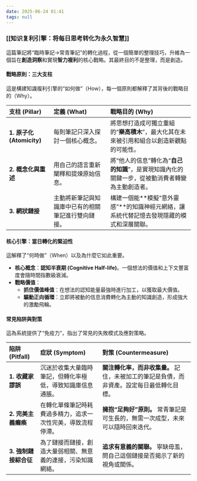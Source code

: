 ```yaml
---
date: 2025-06-24 01:41
tags: null
---
```


### [[知识复利引擎：将每日思考转化为永久智慧]]

這篇筆記將“臨時筆記→常青筆記”的轉化過程，從一個簡單的整理技巧，升維為一個旨在**創造洞察**和實現**智力複利**的核心戰略。其最終目的不是整理，而是創造。

#### 戰略原則：三大支柱

這是構建知識複利引擎的“如何做”（How），每一個原則都解釋了其背後的戰略目的（Why）。

| 支柱 (Pillar) | 定義 (What) | 戰略目的 (Why) |
| :--- | :--- | :--- |
| **1. 原子化 (Atomicity)** | 每則筆記只深入探討一個核心概念。 | 將思想打造成可獨立重組的“**樂高積木**”，最大化其在未來被引用和組合以創造新觀點的可能性。 |
| **2. 概念化與重述** | 用自己的語言重新闡釋和提煉原始信息。 | 將“他人的信息”轉化為“**自己的知識**”，是實現知識內化的關鍵一步，從被動消費者轉變為主動創造者。 |
| **3. 網狀鏈接** | 主動將新筆記與知識庫中已有的相關筆記進行雙向鏈接。 | 構建一個能**模擬“意外靈感”**的知識神經元網絡，讓系統代替記憶去發現隱藏的模式和深層關聯。 |

#### 核心引擎：當日轉化的緊迫性

這解釋了“何時做”（When）以及為什麼它如此重要。

*   **核心概念**：**認知半衰期 (Cognitive Half-life)**。一個想法的價值和上下文豐富度會隨時間指數級衰減。
*   **戰略價值**：
    *   **抓住價值峰值**：在想法的認知能量最強時進行加工，以獲取最大價值。
    *   **驅動正向循環**：立即將被動的信息消費轉化為主動的知識創造，形成強大的激勵飛輪。

#### 常見陷阱與對策

這為系統提供了“免疫力”，指出了常見的失敗模式及應對策略。

| 陷阱 (Pitfall) | 症狀 (Symptom) | 對策 (Countermeasure) |
| :--- | :--- | :--- |
| **1. 收藏家謬誤** | 沉迷於收集大量臨時筆記，但轉化率極低，導致知識庫信息通脹。 | **關注轉化率，而非收集量。** 記住，未被加工的筆記是負債，而非資產。設定每日最低轉化目標。 |
| **2. 完美主義癱瘓** | 在轉化單條筆記時耗費過多精力，追求一次性完美，導致流程停滯。 | **擁抱“足夠好”原則。** 常青筆記是可生長的，無需一次成型，未來可以隨時回來迭代。 |
| **3. 強制鏈接綜合征** | 為了鏈接而鏈接，創造大量弱相關、無意義的連接，污染知識網絡。 | **追求有意義的關聯。** 寧缺毋濫，問自己這個鏈接是否揭示了新的視角或關係。 |